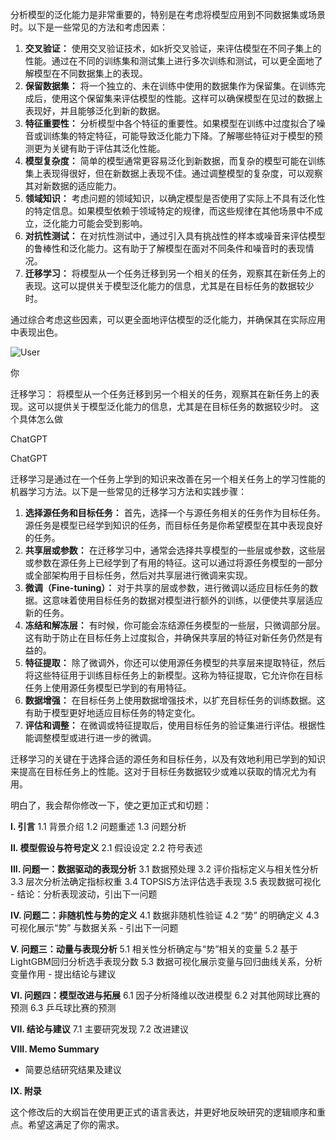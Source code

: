分析模型的泛化能力是非常重要的，特别是在考虑将模型应用到不同数据集或场景时。以下是一些常见的方法和考虑因素：

1. **交叉验证：** 使用交叉验证技术，如k折交叉验证，来评估模型在不同子集上的性能。通过在不同的训练集和测试集上进行多次训练和测试，可以更全面地了解模型在不同数据集上的表现。
2. **保留数据集：** 将一个独立的、未在训练中使用的数据集作为保留集。在训练完成后，使用这个保留集来评估模型的性能。这样可以确保模型在见过的数据上表现好，并且能够泛化到新的数据。
3. **特征重要性：** 分析模型中各个特征的重要性。如果模型在训练中过度拟合了噪音或训练集的特定特征，可能导致泛化能力下降。了解哪些特征对于模型的预测更为关键有助于评估其泛化性能。
4. **模型复杂度：** 简单的模型通常更容易泛化到新数据，而复杂的模型可能在训练集上表现得很好，但在新数据上表现不佳。通过调整模型的复杂度，可以观察其对新数据的适应能力。
5. **领域知识：** 考虑问题的领域知识，以确定模型是否使用了实际上不具有泛化性的特定信息。如果模型依赖于领域特定的规律，而这些规律在其他场景中不成立，泛化能力可能会受到影响。
6. **对抗性测试：** 在对抗性测试中，通过引入具有挑战性的样本或噪音来评估模型的鲁棒性和泛化能力。这有助于了解模型在面对不同条件和噪音时的表现情况。
7. **迁移学习：** 将模型从一个任务迁移到另一个相关的任务，观察其在新任务上的表现。这可以提供关于模型泛化能力的信息，尤其是在目标任务的数据较少时。

通过综合考虑这些因素，可以更全面地评估模型的泛化能力，并确保其在实际应用中表现出色。





![User](https://s.gravatar.com/avatar/63da52e69b7b8e4f12ca63664db5bf0a?s=480&r=pg&d=https%3A%2F%2Fcdn.auth0.com%2Favatars%2F34.png)

你

迁移学习： 将模型从一个任务迁移到另一个相关的任务，观察其在新任务上的表现。这可以提供关于模型泛化能力的信息，尤其是在目标任务的数据较少时。 这个具体怎么做

ChatGPT

ChatGPT

迁移学习是通过在一个任务上学到的知识来改善在另一个相关任务上的学习性能的机器学习方法。以下是一些常见的迁移学习方法和实践步骤：

1. **选择源任务和目标任务：** 首先，选择一个与源任务相关的任务作为目标任务。源任务是模型已经学到知识的任务，而目标任务是你希望模型在其中表现良好的任务。
2. **共享层或参数：** 在迁移学习中，通常会选择共享模型的一些层或参数，这些层或参数在源任务上已经学到了有用的特征。这可以通过将源任务模型的一部分或全部架构用于目标任务，然后对共享层进行微调来实现。
3. **微调（Fine-tuning）：** 对于共享的层或参数，进行微调以适应目标任务的数据。这意味着使用目标任务的数据对模型进行额外的训练，以便使共享层适应新的任务。
4. **冻结和解冻层：** 有时候，你可能会冻结源任务模型的一些层，只微调部分层。这有助于防止在目标任务上过度拟合，并确保共享层的特征对新任务仍然是有益的。
5. **特征提取：** 除了微调外，你还可以使用源任务模型的共享层来提取特征，然后将这些特征用于训练目标任务上的新模型。这称为特征提取，它允许你在目标任务上使用源任务模型已学到的有用特征。
6. **数据增强：** 在目标任务上使用数据增强技术，以扩充目标任务的训练数据。这有助于模型更好地适应目标任务的特定变化。
7. **评估和调整：** 在微调或特征提取后，使用目标任务的验证集进行评估。根据性能调整模型或进行进一步的微调。

迁移学习的关键在于选择合适的源任务和目标任务，以及有效地利用已学到的知识来提高在目标任务上的性能。这对于目标任务数据较少或难以获取的情况尤为有用。





明白了，我会帮你修改一下，使之更加正式和切题：

**I. 引言**
   1.1 背景介绍
   1.2 问题重述
   1.3 问题分析

**II. 模型假设与符号定义**
   2.1 假设设定
   2.2 符号表述

**III. 问题一：数据驱动的表现分析**
   3.1 数据预处理
   3.2 评价指标定义与相关性分析
   3.3 层次分析法确定指标权重
   3.4 TOPSIS方法评估选手表现
   3.5 表现数据可视化
      - 结论：分析表现波动，引出下一问题

**IV. 问题二：非随机性与势的定义**
   4.1 数据非随机性验证
   4.2 “势” 的明确定义
   4.3 可视化展示“势” 与数据关系
      - 引出下一问题

**V. 问题三：动量与表现分析**
   5.1 相关性分析确定与“势”相关的变量
   5.2 基于LightGBM回归分析选手表现分数
   5.3 数据可视化展示变量与回归曲线关系，分析变量作用
      - 提出结论与建议

**VI. 问题四：模型改进与拓展**
   6.1 因子分析降维以改进模型
   6.2 对其他网球比赛的预测
   6.3 乒乓球比赛的预测

**VII. 结论与建议**
   7.1 主要研究发现
   7.2 改进建议

**VIII. Memo Summary**
   - 简要总结研究结果及建议

**IX. 附录**

这个修改后的大纲旨在使用更正式的语言表达，并更好地反映研究的逻辑顺序和重点。希望这满足了你的需求。
